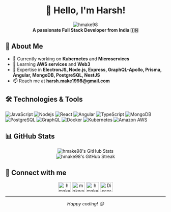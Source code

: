# <div align="center">👋 Hello, I'm Harsh!</div>

<div align="center">
  <img src="https://komarev.com/ghpvc/?username=hmake98&label=Profile%20views&color=0e75b6&style=flat" alt="hmake98" />
</div>

<div align="center">
  <strong>A passionate Full Stack Developer from India 🇮🇳</strong>
</div>

## 🚀 About Me

- 🔭 Currently working on **Kubernetes** and **Microservices**
- 🌱 Learning **AWS services** and **Web3**
- 💼 Expertise in **ElectronJS, Node.js, Express, GraphQL-Apollo, Prisma, Angular, MongoDB, PostgreSQL, NestJS**
- 📫 Reach me at **harsh.make1998@gmail.com**

## 🛠️ Technologies & Tools

![JavaScript](https://img.shields.io/badge/-JavaScript-black?style=flat-square&logo=javascript)
![Nodejs](https://img.shields.io/badge/-Nodejs-black?style=flat-square&logo=Node.js)
![React](https://img.shields.io/badge/-React-black?style=flat-square&logo=react)
![Angular](https://img.shields.io/badge/-Angular-black?style=flat-square&logo=angular&logoColor=red)
![TypeScript](https://img.shields.io/badge/-TypeScript-007ACC?style=flat-square&logo=typescript)
![MongoDB](https://img.shields.io/badge/-MongoDB-black?style=flat-square&logo=mongodb)
![PostgreSQL](https://img.shields.io/badge/-PostgreSQL-336791?style=flat-square&logo=postgresql)
![GraphQL](https://img.shields.io/badge/-GraphQL-E10098?style=flat-square&logo=graphql)
![Docker](https://img.shields.io/badge/-Docker-black?style=flat-square&logo=docker)
![Kubernetes](https://img.shields.io/badge/-Kubernetes-black?style=flat-square&logo=kubernetes)
![Amazon AWS](https://img.shields.io/badge/Amazon%20AWS-232F3E?style=flat-square&logo=amazon-aws)

## 📊 GitHub Stats

<div align="center">
  <img src="https://github-readme-stats.vercel.app/api?username=hmake98&show_icons=true&count_private=true&hide=stars&include_all_commits=true&theme=buefy" alt="hmake98's GitHub Stats" />
</div>

<div align="center">
  <img src="https://github-readme-streak-stats.herokuapp.com/?user=hmake98&theme=buefy" alt="hmake98's GitHub Streak" />
</div>

## 🤝 Connect with me

<p align="center">
  <a href="https://linkedin.com/in/hmake98" target="blank"><img align="center" src="https://raw.githubusercontent.com/rahuldkjain/github-profile-readme-generator/master/src/images/icons/Social/linked-in-alt.svg" alt="hmake98" height="30" width="40" /></a>
  <a href="https://fb.com/makwana.harsh.399" target="blank"><img align="center" src="https://raw.githubusercontent.com/rahuldkjain/github-profile-readme-generator/master/src/images/icons/Social/facebook.svg" alt="makwana.harsh.399" height="30" width="40" /></a>
  <a href="https://instagram.com/hmake98" target="blank"><img align="center" src="https://raw.githubusercontent.com/rahuldkjain/github-profile-readme-generator/master/src/images/icons/Social/instagram.svg" alt="hmake98" height="30" width="40" /></a>
  <a href="https://discord.com/users/hmake98" target="blank"><img align="center" src="https://raw.githubusercontent.com/rahuldkjain/github-profile-readme-generator/master/src/images/icons/Social/discord.svg" alt="Discord" height="30" width="40" /></a>
</p>

---

<div align="center">
  <i>Happy coding! 😊</i>
</div>
